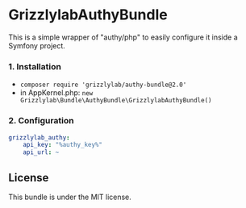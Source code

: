 GrizzlylabAuthyBundle
======================

This is a simple wrapper of "authy/php" to easily configure it inside a Symfony project.

### 1. Installation

- ```composer require 'grizzlylab/authy-bundle@2.0'```
- in AppKernel.php: ```new Grizzlylab\Bundle\AuthyBundle\GrizzlylabAuthyBundle()```

### 2. Configuration

```yml
grizzlylab_authy:
    api_key: "%authy_key%"
    api_url: ~
```

License
-------
This bundle is under the MIT license.
